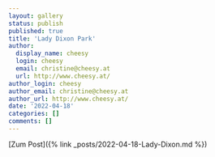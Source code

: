```yaml
---
layout: gallery
status: publish
published: true
title: 'Lady Dixon Park'
author:
  display_name: cheesy
  login: cheesy
  email: christine@cheesy.at
  url: http://www.cheesy.at/
author_login: cheesy
author_email: christine@cheesy.at
author_url: http://www.cheesy.at/
date: '2022-04-18'
categories: []
comments: []
---
```


[Zum Post]({% link _posts/2022-04-18-Lady-Dixon.md %})